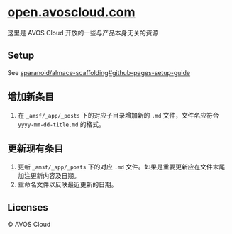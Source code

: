 # [open.avoscloud.com](http://open.avoscloud.com/)

这里是 AVOS Cloud 开放的一些与产品本身无关的资源

## Setup

See [sparanoid/almace-scaffolding#github-pages-setup-guide](https://github.com/sparanoid/almace-scaffolding#github-pages-setup-guide)

## 增加新条目

1. 在 `_amsf/_app/_posts` 下的对应子目录增加新的 `.md` 文件，文件名应符合 `yyyy-mm-dd-title.md` 的格式。

## 更新现有条目

1. 更新 `_amsf/_app/_posts` 下的对应 `.md` 文件。如果是重要更新应在文件末尾加注更新内容及日期。
2. 重命名文件以反映最近更新的日期。

## Licenses

© AVOS Cloud
